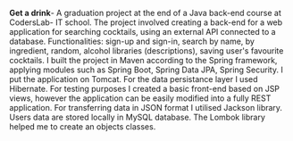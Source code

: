 **Get a drink**- A graduation project at the end of a Java back-end course at CodersLab- IT school. The project involved creating a back-end for a web application for searching cocktails, using an external API connected to a database.  Functionalities: sign-up and sign-in, search by name, by ingredient, random, alcohol libraries (descriptions), saving user's favourite cocktails.
I built the project in Maven according to the Spring framework, applying modules such as Spring Boot, Spring Data JPA, Spring Security. I put the application on Tomcat. For the data persistance layer I used Hibernate.
For testing purposes I created a basic front-end based on JSP views, however the application can be easily modified into a fully REST application. For transferring data in JSON format I utilised Jackson library. Users data are stored locally in MySQL database. The Lombok library helped me to create an objects classes.
